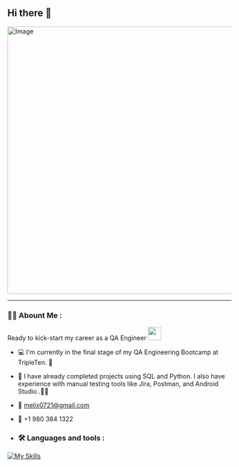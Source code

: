 ## Hi there 👋
<img width="2000" height="600" alt="Image" src="https://github.com/user-attachments/assets/de086e2f-6643-42fd-9109-24219c3583b5" />

---
 <div id="header" align="left">

### :man_technologist: Abount Me :
Ready to kick-start my career as a QA Engineer <img decoding="async" src="https://media.giphy.com/media/WUlplcMpOCEmTGBtBW/giphy.gif" width="30">
* :computer: I'm currently in the final stage of my QA Engineering Bootcamp at TripleTen. :blue_book:

* :seedling: I have already completed projects using SQL and Python. I also have experience with manual testing tools like Jira, Postman, and Android Studio..:technologist:

* :e-mail: melix0721@gmail.com

* :iphone: +1 980 384 1322
* ### :hammer_and_wrench: Languages and tools  :
<div id="header" align="left">
  
   [![My Skills](https://skillicons.dev/icons?i=py,postman,java,postgres,github,unreal,angular,nodejs,js,html,css)](https://skillicons.dev)

</div>
  
